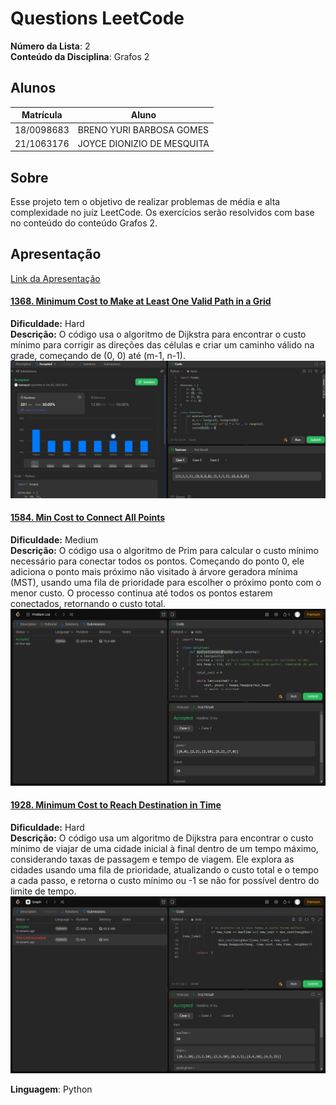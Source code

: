 # Questions LeetCode

**Número da Lista**: 2<br>
**Conteúdo da Disciplina**: Grafos 2<br>

## Alunos
|Matrícula | Aluno |
| -- | -- |
| 18/0098683 |  BRENO YURI BARBOSA GOMES |
| 21/1063176  |  JOYCE DIONIZIO DE MESQUITA |

## Sobre 
Esse projeto tem o objetivo de realizar problemas de média e alta complexidade no juíz LeetCode. Os exercícios serão resolvidos com base no conteúdo do conteúdo Grafos 2.

## Apresentação

[Link da Apresentação](https://www.youtube.com/embed/lB6kVdxrcDY?si=7HjDBkAeTRawL3qt)


#### [1368. Minimum Cost to Make at Least One Valid Path in a Grid](https://leetcode.com/problems/minimum-cost-to-make-at-least-one-valid-path-in-a-grid/description/)
**Dificuldade:** Hard  
**Descrição:** O código usa o algoritmo de Dijkstra para encontrar o custo mínimo para corrigir as direções das células e criar um caminho válido na grade, começando de (0, 0) até (m-1, n-1).  
![Imagem](assets/img/1368_submission.jpeg)

#### [1584. Min Cost to Connect All Points](https://leetcode.com/problems/min-cost-to-connect-all-points/description/)
**Dificuldade:** Medium  
**Descrição:** O código usa o algoritmo de Prim para calcular o custo mínimo necessário para conectar todos os pontos. Começando do ponto 0, ele adiciona o ponto mais próximo não visitado à árvore geradora mínima (MST), usando uma fila de prioridade para escolher o próximo ponto com o menor custo. O processo continua até todos os pontos estarem conectados, retornando o custo total.  
![Imagem](assets/img/1584_submission.png)

#### [1928. Minimum Cost to Reach Destination in Time](https://leetcode.com/problems/minimum-cost-to-reach-destination-in-time/description/?envType=problem-list-v2&envId=graph&difficulty=HARD)
**Dificuldade:** Hard  
**Descrição:** O código usa um algoritmo de Dijkstra para encontrar o custo mínimo de viajar de uma cidade inicial à final dentro de um tempo máximo, considerando taxas de passagem e tempo de viagem. Ele explora as cidades usando uma fila de prioridade, atualizando o custo total e o tempo a cada passo, e retorna o custo mínimo ou -1 se não for possível dentro do limite de tempo.  
![Imagem](assets/img/1928_submission.png)



**Linguagem**: Python<br>

